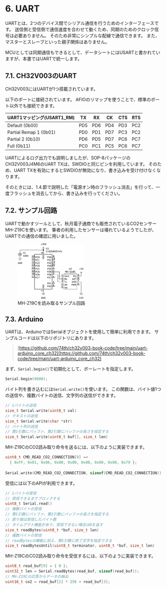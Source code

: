 # 6. UART

UARTとは、2つのデバイス間でシリアル通信を行うためのインターフェースです。
送信側と受信側で通信速度を合わせて動くため、同期のためのクロック信号は必要ありません。
そのため非常にシンプルな配線で通信できます。
また、マスターとスレーブといった親子関係はありません。

MCUとしては同期通信もできるとして、データシートにはUSARTと書かれていますが、本書ではUARTで統一します。

## 7.1. CH32V003のUART

CH32V003にはUARTが1つ搭載されています。

以下のポートに接続されています。
AFIOのリマップを使うことで、標準のポート以外でも接続できます。

| UART1マッピング(USART1_RM) | TX  | RX  | CK  | CTS | RTS |
| -------------------------- | --- | --- | --- | --- | --- |
| Default (0b00)             | PD5 | PD6 | PD4 | PD3 | PC2 |
| Partial Remap 1 (0b01)     | PD0 | PD1 | PD7 | PC3 | PC2 |
| Partial 2 (0b10)           | PD6 | PD5 | PD7 | PC6 | PC7 |
| Full (0b11)                | PC0 | PC1 | PC5 | PC6 | PC7 |

UARTによるログ出力でも説明しましたが、SOP-8パッケージのCH32V003J4M6のUART TXは、SWDIOと同じピンを利用しています。
そのため、UART TXを有効にするとSWDIOが無効になり、書き込みを受け付けなくなります。

そのときには、1.4.節で説明した「電源オン時のフラッシュ消去」を行って、一度フラッシュを消去してから、書き込みを行ってください。

## 7.2. サンプル回路

UARTで動かすツールとして、秋月電子通商でも販売されているCO2センサーMH-Z19Cを使います。
筆者の利用したセンサーは壊れているようでしたが、UARTでの通信の確認に用いました。

<figure class="wide">
<img src="./img/uart.svg" style="background-color: white;" width="50%"/>
<figcaption>MH-Z19Cを読み取るサンプル回路</figcaption>
</figure>

## 7.3. Arduino

UARTは、ArduinoではSerialオブジェクトを使用して簡単に利用できます。
サンプルコードは以下のリポジトリにあります。

> [https://github.com/74th/ch32v003-book-code/tree/main/uart-arduino_core_ch32](https://github.com/74th/ch32v003-book-code/tree/main/uart-arduino_core_ch32)

まず、`Serial.begin()`で初期化として、ボーレートを指定します。

```c
Serial.begin(9600);
```

バイト列を書き込むには`Serial.write()`を使います。
この関数は、バイト値1つの送信や、複数バイトの送信、文字列の送信ができます。

```c
// 1バイトの送信
size_t Serial.write(uint8_t val)
// テキストの送信
size_t Serial.write(char *str)
// バイト列の送信
// 第1引数にバッファ、第2引数にバッファの長さを指定する
size_t Serial.write(uint8_t buf[], size_t len)
```

MH-Z19CのCO2読み取り命令を送るには、以下のように実装できます。

```c
uint8_t CMD_READ_CO2_CONNECTION[9] =⏎
  { 0xFF, 0x01, 0x86, 0x00, 0x00, 0x00, 0x00, 0x00, 0x79 };

Serial.write(CMD_READ_CO2_CONNECTION, sizeof(CMD_READ_CO2_CONNECTION));
```

受信には以下のAPIが利用できます。

```c
// 1バイトの受信
// 受信できるまでブロックする
uint8_t Serial.read()
// 複数バイトの受信
// 第1引数にバッファ、第2引数にバッファの長さを指定する
// 戻り値は受信したバイト数
// タイムアウト機能があり、受信できない場合は0を返す
size_t readBytes(uint8_t *buf, size_t len)
// 複数バイトの受信
// readBytesの機能に加え、第1引数に終了文字を指定できる
size_t readBytesUntil(uint8_t terminator, uint8_t *buf, size_t len)
```

MH-Z19CのCO2読み取り命令を受信するには、以下のように実装できます。

```c
uint8_t read_buf[9] = { 0 };
uint32_t len = Serial.readBytes(read_buf, sizeof(read_buf));
// MH-Z19Cの応答からデータの抽出
uint16_t co2 = read_buf[2] * 256 + read_buf[3];
```

